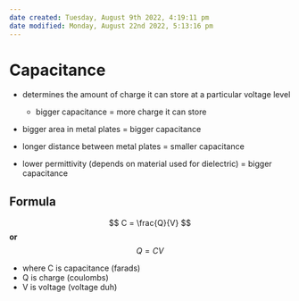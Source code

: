 ```yaml
---
date created: Tuesday, August 9th 2022, 4:19:11 pm
date modified: Monday, August 22nd 2022, 5:13:16 pm
---
```


# Capacitance

- determines the amount of charge it can store at a particular voltage level
	- bigger capacitance = more charge it can store

- bigger area in metal plates = bigger capacitance
- longer distance between metal plates = smaller capacitance
- lower permittivity (depends on material used for dielectric) = bigger capacitance

## Formula

$$ C = \frac{Q}{V} $$
**or**
$$ Q = CV $$

- where C is capacitance (farads)
- Q is charge (coulombs)
- V is voltage (voltage duh)